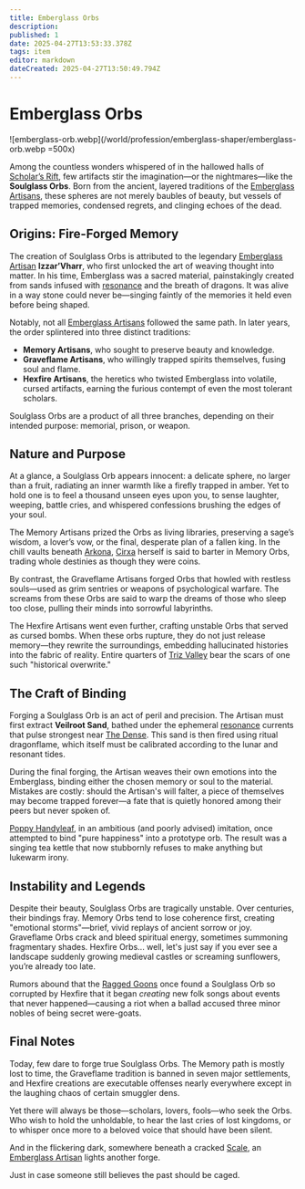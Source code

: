 ```yaml
---
title: Emberglass Orbs
description: 
published: 1
date: 2025-04-27T13:53:33.378Z
tags: item
editor: markdown
dateCreated: 2025-04-27T13:50:49.794Z
---
```


# Emberglass Orbs

![emberglass-orb.webp](/world/profession/emberglass-shaper/emberglass-orb.webp =500x)

Among the countless wonders whispered of in the hallowed halls of [Scholar’s Rift](/geography/settlement/enclave/scholars-rift/scholars-rift.md), few artifacts stir the imagination—or the nightmares—like the **Soulglass Orbs**. Born from the ancient, layered traditions of the [Emberglass Artisans](/structure/society/profession/emberglass-artisan.md), these spheres are not merely baubles of beauty, but vessels of trapped memories, condensed regrets, and clinging echoes of the dead.

## Origins: Fire-Forged Memory
The creation of Soulglass Orbs is attributed to the legendary [Emberglass Artisan](/structure/society/profession/emberglass-artisan.md) **Izzar’Vharr**, who first unlocked the art of weaving thought into matter. In his time, Emberglass was a sacred material, painstakingly created from sands infused with [resonance](/structure/mechanic/resonance.md) and the breath of dragons. It was alive in a way stone could never be—singing faintly of the memories it held even before being shaped.

Notably, not all [Emberglass Artisans](/structure/society/profession/emberglass-artisan.md) followed the same path. In later years, the order splintered into three distinct traditions:
- **Memory Artisans**, who sought to preserve beauty and knowledge.
- **Graveflame Artisans**, who willingly trapped spirits themselves, fusing soul and flame.
- **Hexfire Artisans**, the heretics who twisted Emberglass into volatile, cursed artifacts, earning the furious contempt of even the most tolerant scholars.

Soulglass Orbs are a product of all three branches, depending on their intended purpose: memorial, prison, or weapon.

## Nature and Purpose
At a glance, a Soulglass Orb appears innocent: a delicate sphere, no larger than a fruit, radiating an inner warmth like a firefly trapped in amber. Yet to hold one is to feel a thousand unseen eyes upon you, to sense laughter, weeping, battle cries, and whispered confessions brushing the edges of your soul.

The Memory Artisans prized the Orbs as living libraries, preserving a sage’s wisdom, a lover’s vow, or the final, desperate plan of a fallen king. In the chill vaults beneath [Arkona](/geography/settlement/city/arkona.md), [Cirxa](/being/character/cirxa.md) herself is said to barter in Memory Orbs, trading whole destinies as though they were coins.

By contrast, the Graveflame Artisans forged Orbs that howled with restless souls—used as grim sentries or weapons of psychological warfare. The screams from these Orbs are said to warp the dreams of those who sleep too close, pulling their minds into sorrowful labyrinths.

The Hexfire Artisans went even further, crafting unstable Orbs that served as cursed bombs. When these orbs rupture, they do not just release memory—they rewrite the surroundings, embedding hallucinated histories into the fabric of reality. Entire quarters of [Triz Valley](/geography/settlement/city/triz-valley.md) bear the scars of one such "historical overwrite."

## The Craft of Binding
Forging a Soulglass Orb is an act of peril and precision. The Artisan must first extract **Veilroot Sand**, bathed under the ephemeral [resonance](/structure/mechanic/resonance.md) currents that pulse strongest near [The Dense](/geography/cosmology/plane-of-existance/the-dense.md). This sand is then fired using ritual dragonflame, which itself must be calibrated according to the lunar and resonant tides.

During the final forging, the Artisan weaves their own emotions into the Emberglass, binding either the chosen memory or soul to the material. Mistakes are costly: should the Artisan's will falter, a piece of themselves may become trapped forever—a fate that is quietly honored among their peers but never spoken of.

[Poppy Handyleaf](/being/character/poppy-handyleaf.md), in an ambitious (and poorly advised) imitation, once attempted to bind "pure happiness" into a prototype orb. The result was a singing tea kettle that now stubbornly refuses to make anything but lukewarm irony.

## Instability and Legends
Despite their beauty, Soulglass Orbs are tragically unstable. Over centuries, their bindings fray. Memory Orbs tend to lose coherence first, creating "emotional storms"—brief, vivid replays of ancient sorrow or joy. Graveflame Orbs crack and bleed spiritual energy, sometimes summoning fragmentary shades. Hexfire Orbs... well, let's just say if you ever see a landscape suddenly growing medieval castles or screaming sunflowers, you’re already too late.

Rumors abound that the [Ragged Goons](/structure/society/factions/ragged-goons.md) once found a Soulglass Orb so corrupted by Hexfire that it began *creating* new folk songs about events that never happened—causing a riot when a ballad accused three minor nobles of being secret were-goats.

## Final Notes
Today, few dare to forge true Soulglass Orbs. The Memory path is mostly lost to time, the Graveflame tradition is banned in seven major settlements, and Hexfire creations are executable offenses nearly everywhere except in the laughing chaos of certain smuggler dens.

Yet there will always be those—scholars, lovers, fools—who seek the Orbs. Who wish to hold the unholdable, to hear the last cries of lost kingdoms, or to whisper once more to a beloved voice that should have been silent.

And in the flickering dark, somewhere beneath a cracked [Scale](/geography/landmark/scale.md), an [Emberglass Artisan](/structure/society/profession/emberglass-artisan.md) lights another forge.

Just in case someone still believes the past should be caged.
